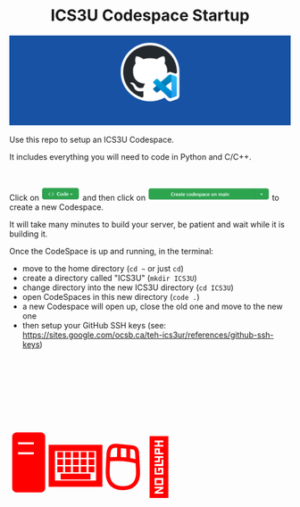 <h1 align="center"> ICS3U Codespace Startup </h1>
<img src="https://github.com/Mr-Coxall/ICS3U-Codespace-Startup/raw/main/images/github-codespaces.png" alt="github-codespaces" class="center">

Use this repo to setup an ICS3U Codespace.

It includes everything you will need to code in Python and C/C++.

<br>

Click on <img src="https://github.com/Mr-Coxall/ICS3U-Codespace-Startup/raw/main/images/code.png" alt="code" height="25"> and then click on <img src="https://github.com/Mr-Coxall/ICS3U-Codespace-Startup/raw/main/images/codespace.png" alt="codespace" height="25"> to create a new Codespace.

It will take many minutes to build your server, be patient and wait while it is building it.

Once the CodeSpace is up and running, in the terminal:
- move to the home directory (`cd ~` or just `cd`)
- create a directory called "ICS3U" (`mkdir ICS3U`)
- change directory into the new ICS3U directory (`cd ICS3U`)
- open CodeSpaces in this new directory (`code .`)
- a new Codespace will open up, close the old one and move to the new one
- then setup your GitHub SSH keys (see: https://sites.google.com/ocsb.ca/teh-ics3ur/references/github-ssh-keys)

<h1 style="color:red;font-size:100px;"> 🖥️⌨️🖱️🥷 </h1>